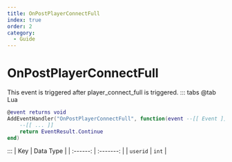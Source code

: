```yaml
---
title: OnPostPlayerConnectFull
index: true
order: 2
category:
  - Guide
---
```


# OnPostPlayerConnectFull
This event is triggered after player_connect_full is triggered.
::: tabs
@tab Lua
```lua
@event returns void
AddEventHandler("OnPostPlayerConnectFull", function(event --[[ Event ]])
    --[[ ... ]]
    return EventResult.Continue
end)
```

:::
|    Key   | Data Type |
| :------: | :-------: |
| `userid` |   `int`   |